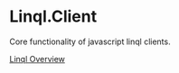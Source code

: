 # Linql.Client

Core functionality of javascript linql clients.  

[Linql Overview]("../../../../README.md)

